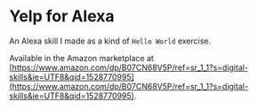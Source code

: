 # Yelp for Alexa

An Alexa skill I made as a kind of `Hello World` exercise.

Available in the Amazon marketplace at [https://www.amazon.com/dp/B07CN68V5P/ref=sr_1_1?s=digital-skills&ie=UTF8&qid=1528770995](https://www.amazon.com/dp/B07CN68V5P/ref=sr_1_1?s=digital-skills&ie=UTF8&qid=1528770995).